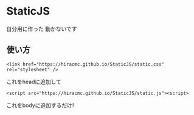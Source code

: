 # StaticJS
自分用に作った
動かないです
## 使い方
```
<link href="https://hiracmc.github.io/StaticJS/static.css" rel="stylesheet" />
```
これをheadに追加して
```
<script src="https://hiracmc.github.io/StaticJS/static.js"><script>
```
これをbodyに追加するだけ!
